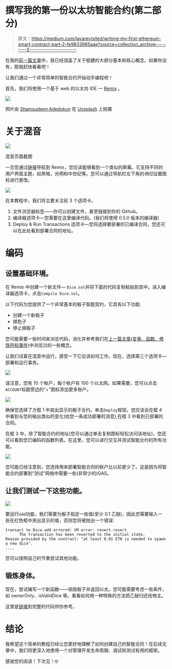 # 撰写我的第一份以太坊智能合约(第二部分)

> 原文：<https://medium.com/javarevisited/writing-my-first-ethereum-smart-contract-part-2-fe9833985aae?source=collection_archive---------3----------------------->

在我的[前一篇文章](/p/fa74e329cb93)中，我已经涵盖了关于稳健的大部分基本和核心概念。如果你没有，那就赶快看看吧！

让我们通过一个非常简单的智能合约开始动手编程吧！

首先，我们将使用一个基于 web 的以太坊 IDE — [Remix](https://remix.ethereum.org/) 。

[![](img/2595dcdf644098d06ae6d766715e6450.png)](https://javarevisited.blogspot.com/2020/07/top-5-online-courses-to-learn-blockchain.html#axzz6tFYADc00)

照片由 [Shamsudeen Adedokun](https://unsplash.com/@shams_ad?utm_source=unsplash&utm_medium=referral&utm_content=creditCopyText) 在 [Unsplash](https://unsplash.com/s/photos/remix-ide?utm_source=unsplash&utm_medium=referral&utm_content=creditCopyText) 上拍摄

# 关于混音

[![](img/a584c06a506807c2aba72ee66b954e03.png)](https://www.java67.com/2018/02/5-free-blockchain-technology-courses.html)

混音页面截图

一旦您通过[链接](https://remix.ethereum.org/)导航到 Remix，您应该能够看到一个类似的屏幕。它支持不同的用户界面主题，如黑暗，光明和中世纪等。您可以通过导航栏左下角的*档位*设置图标进行更改。

[![](img/ba750abbdc1ced279b86e97980f4bce9.png)](https://javarevisited.blogspot.com/2021/11/top-5-courses-to-learn-ethereum-for.html)

在本教程中，我们将主要关注前 3 个选项卡。

1.  文件浏览器标签——你可以创建文件，甚至链接到你的 Github。
2.  编译器选项卡—您需要在这里编译代码。(我们将使用 0.5.0 版本的编译器)
3.  Deploy & Run Transactions 选项卡—您将选择要部署的已编译合同，您还可以在此处看到部署合同的地址。

# 编码

## 设置基础环境。

在 Remix 中创建一个新文件— `Dice.sol`并将下面的代码复制粘贴到其中。进入编译器选项卡，点击`Compile Dice.sol`。

以下代码为您提供了一个非常基本的骰子智能契约，它具有以下功能:

*   创建一个新骰子
*   掷色子
*   停止掷骰子

您可能需要一些时间来浏览代码，消化并参考我们在[上一篇文章(变量、函数、修饰符和事件)](/p/fa74e329cb93)中浏览过的一些概念。

让我们试着在混音中运行，感受一下它应该如何工作。现在，选择第三个选项卡—部署和运行事务。

![](img/bfca988881f79768b0ca189e1e753518.png)

请注意，您有 10 个帐户，每个帐户有 100 个以太网。如果需要，您可以点击`ACCOUNT`标题旁边的“+”图标添加更多账户。

![](img/a7aa3d9c1c5661bf1b93760e00edceb8.png)

确保您选择了方框 1 中突出显示的骰子合约。单击`Deploy`按钮，您应该会在框 4 中看到与您的输出类似的变化(给您一条成功部署的消息),在框 3 中看到已部署的合同。

在框 3 中，除了智能合约的地址(您可以通过单击复制图标轻松访问该地址)，您还可以看到您已编码的函数列表。在这里，您可以进行交互并测试智能合约的所有功能。

![](img/68c3481dac3a751588f8908c01a88507.png)

您可能已经注意到，您选择用来部署智能合同的帐户比以前更少了。这是因为将智能合约部署到“测试”网络中需要一些(非常少的)GAS。

## 让我们测试一下这些功能。

![](img/76925fff49c50188f28d2cb85e3643c6.png)

要运行`add`功能，我们需要为骰子指定一些值(至少 0.1 乙醚)，因此您需要输入一些在红色框中突出显示的值，否则您将被抛出一个错误:

```
transact to Dice.add errored: VM error: revert.revert
      The transaction has been reverted to the initial state.
Reason provided by the contract: "at least 0.01 ETH is needed to spawn a new dice".
....
```

您可以按照自己的节奏尝试其他功能。

## 锻炼身体。

现在，尝试编写一个新函数——销毁骰子并返回以太。您可能需要考虑一些条件，如 ownerOnly、isValidDice 等。看看如何用一种特殊的方法把乙醚归还给物主。

这里是[链接](https://gist.github.com/chialiyun/b376a4a5741f3763c83864025f20efcf)到完整的代码供你参考。

# 结论

我希望这个简单的教程已经让您更好地理解了如何创建自己的智能合同！在后续文章中，我们将更深入地使用一个对管理开发生命周期、调试和测试有用的框架。

感谢您的阅读！下次见！🤓